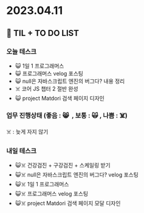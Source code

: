 # 2023.04.11

## 📓 TIL + TO DO LIST

### 오늘 테스크

- 😺 1일 1 프로그래머스
- 😺 프로그래머스 velog 포스팅
- 😺 null은 자바스크립트 엔진의 버그다? 내용 정리
- ☠️ 코어 JS 챕터 2 절반 완성
- 😺 project Matdori 검색 페이지 디자인

### 업무 진행상태 (좋음 : 😸  , 보통 : 🙀 , 나쁨 : ☠️)

☠️ : 늦게 자지 않기

### 내일 테스크

- 😺☠️ 건강검진 + 구강검진 + 스케일링 받기
- 😺☠️ null은 자바스크립트 엔진의 버그다? velog 포스팅
- 😺☠️ 1일 1 프로그래머스
- 😺☠️ 프로그래머스 velog 포스팅
- 😺☠️ project Matdori 검색 페이지 모달 디자인
